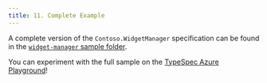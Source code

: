 ```yaml
---
title: 11. Complete Example
---
```


A complete version of the `Contoso.WidgetManager` specification can be found in the [`widget-manager` sample folder](https://github.com/Azure/typespec-azure/blob/main/packages/samples/specs/data-plane/widget-manager/main.tsp).

You can experiment with the full sample on the [TypeSpec Azure Playground](https://cadlplayground.z22.web.core.windows.net/cadl-azure/?sample=Azure+Core+Data+Plane+Service)!
